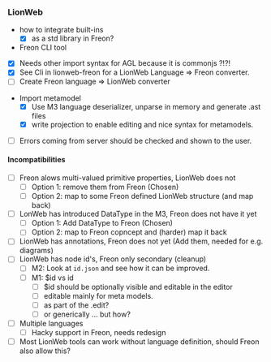 ### LionWeb

- how to integrate built-ins
    - [x] as a std library in Freon?

- Freon CLI tool
- [x] Needs other import syntax for AGL because it is commonjs ?!?!
- [x] See Cli in lionweb-freon for a LionWeb Language => Freon converter.
- [ ] Create Freon language => LionWeb converter

- Import metamodel 
    - [x] Use M3 language deserializer, unparse in memory and generate .ast files
    - [x] write projection to enable editing and nice syntax for metamodels.

- [ ] Errors coming from server should be checked and shown to the user.

#### Incompatibilities

- [ ] Freon alows multi-valued primitive properties, LionWeb does not
  - [ ] Option 1: remove them from Freon (Chosen)
  - [ ] Option 2: map to some Freon defined LionWeb structure (and map back)
- [ ] LonWeb has introduced DataType in the M3, Freon does not have it yet
    - [ ] Option 1: Add DataType to Freon (Chosen)
    - [ ] Option 2: map to Freon copncept and (harder) map it back
- [ ] LionWeb has annotations, Freon does not yet (Add them, needed for e.g. diagrams)
- [ ] LionWeb has node id's, Freon only secondary (cleanup)
  - [ ] M2: Look at `id.json` and see how it can be improved.
  - [ ] M1: $id vs id
    - [ ] $id should be optionally visible and editable in the editor
    - [ ] editable mainly for meta models.
    - [ ] as part of the .edit?
    - [ ] or generically ... but how?
- [ ] Multiple languages
  - [ ] Hacky support in Freon, needs redesign
- [ ] Most LionWeb tools can work without language definition, should Freon also allow this?
